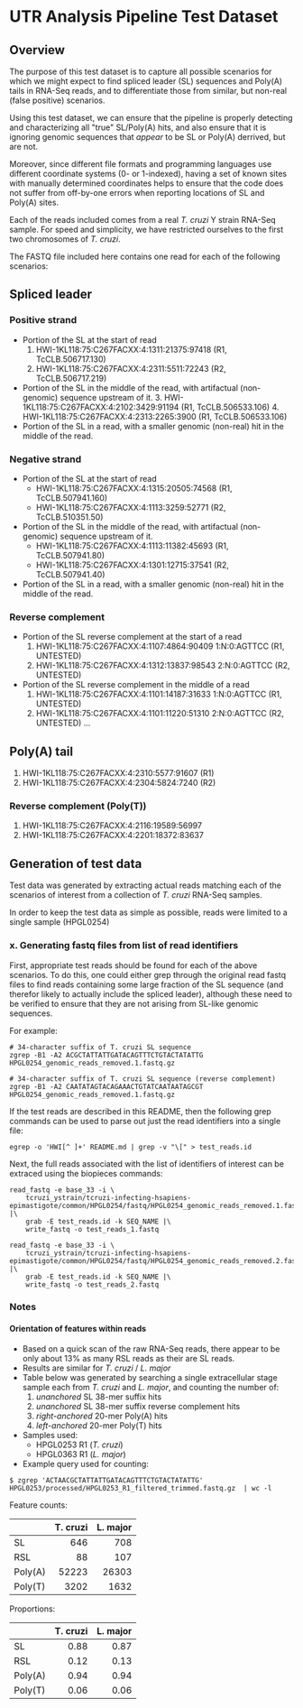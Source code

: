 UTR Analysis Pipeline Test Dataset
==================================

## Overview

The purpose of this test dataset is to capture all possible scenarios for
which we might expect to find spliced leader (SL) sequences and Poly(A) tails
in RNA-Seq reads, and to differentiate those from similar, but non-real (false
positive) scenarios.

Using this test dataset, we can ensure that the pipeline is properly detecting
and characterizing all "true" SL/Poly(A) hits, and also ensure that it is
ignoring genomic sequences that _appear_ to be SL or Poly(A) derrived, but are
not.

Moreover, since different file formats and programming languages use different
coordinate systems (0- or 1-indexed), having a set of known sites with manually
determined coordinates helps to ensure that the code does not suffer from
off-by-one errors when reporting locations of SL and Poly(A) sites.

Each of the reads included comes from a real _T. cruzi_ Y strain RNA-Seq
sample. For speed and simplicity, we have restricted ourselves to the first
two chromosomes of *T. cruzi*.

The FASTQ file included here contains one read for each of the following
scenarios:

## Spliced leader

### Positive strand

- Portion of the SL at the start of read 
    1. HWI-1KL118:75:C267FACXX:4:1311:21375:97418 (R1, TcCLB.506717.130)
    2. HWI-1KL118:75:C267FACXX:4:2311:5511:72243 (R2, TcCLB.506717.219)
- Portion of the SL in the middle of the read, with artifactual (non-genomic)
   sequence upstream of it.
    3. HWI-1KL118:75:C267FACXX:4:2102:3429:91194 (R1, TcCLB.506533.106)
    4. HWI-1KL118:75:C267FACXX:4:2313:2265:3900 (R1, TcCLB.506533.106)
- Portion of the SL in a read, with a smaller genomic (non-real) hit in the
   middle of the read.

### Negative strand

- Portion of the SL at the start of read 
    - HWI-1KL118:75:C267FACXX:4:1315:20505:74568 (R1, TcCLB.507941.160)
    - HWI-1KL118:75:C267FACXX:4:1113:3259:52771 (R2, TcCLB.510351.50)
- Portion of the SL in the middle of the read, with artifactual (non-genomic)
   sequence upstream of it.
    - HWI-1KL118:75:C267FACXX:4:1113:11382:45693 (R1, TcCLB.507941.80)
    - HWI-1KL118:75:C267FACXX:4:1301:12715:37541 (R2, TcCLB.507941.40)
- Portion of the SL in a read, with a smaller genomic (non-real) hit in the
   middle of the read.

### Reverse complement

- Portion of the SL reverse complement at the start of a read
    1. HWI-1KL118:75:C267FACXX:4:1107:4864:90409 1:N:0:AGTTCC (R1, UNTESTED)
    2. HWI-1KL118:75:C267FACXX:4:1312:13837:98543 2:N:0:AGTTCC (R2, UNTESTED)
- Portion of the SL reverse complement in the middle of a read
    1. HWI-1KL118:75:C267FACXX:4:1101:14187:31633 1:N:0:AGTTCC (R1, UNTESTED)
    2. HWI-1KL118:75:C267FACXX:4:1101:11220:51310 2:N:0:AGTTCC (R2, UNTESTED)
...

## Poly(A) tail

1. HWI-1KL118:75:C267FACXX:4:2310:5577:91607 (R1)
2. HWI-1KL118:75:C267FACXX:4:2304:5824:7240 (R2)

### Reverse complement (Poly(T))

1. HWI-1KL118:75:C267FACXX:4:2116:19589:56997
2. HWI-1KL118:75:C267FACXX:4:2201:18372:83637

## Generation of test data

Test data was generated by extracting actual reads matching each of the
scenarios of interest from a collection of *T. cruzi* RNA-Seq samples.

In order to keep the test data as simple as possible, reads were limited
to a single sample (HPGL0254)

### x. Generating fastq files from list of read identifiers

First, appropriate test reads should be found for each of the above scenarios.
To do this, one could either grep through the original read fastq files to find
reads containing some large fraction of the SL sequence (and therefor likely to
actually include the spliced leader), although these need to be verified to
ensure that they are not arising from SL-like genomic sequences.

For example:

```
# 34-character suffix of T. cruzi SL sequence
zgrep -B1 -A2 ACGCTATTATTGATACAGTTTCTGTACTATATTG HPGL0254_genomic_reads_removed.1.fastq.gz

# 34-character suffix of T. cruzi SL sequence (reverse complement)
zgrep -B1 -A2 CAATATAGTACAGAAACTGTATCAATAATAGCGT HPGL0254_genomic_reads_removed.1.fastq.gz
```

If the test reads are described in this README, then the following grep
commands can be used to parse out just the read identifiers into a single file:

```
egrep -o 'HWI[^ ]+' README.md | grep -v "\[" > test_reads.id
```

Next, the full reads associated with the list of identifiers of interest can
be extraced using the biopieces commands:

```
read_fastq -e base_33 -i \
    tcruzi_ystrain/tcruzi-infecting-hsapiens-epimastigote/common/HPGL0254/fastq/HPGL0254_genomic_reads_removed.1.fastq.gz |\
    grab -E test_reads.id -k SEQ_NAME |\
    write_fastq -o test_reads_1.fastq

read_fastq -e base_33 -i \
    tcruzi_ystrain/tcruzi-infecting-hsapiens-epimastigote/common/HPGL0254/fastq/HPGL0254_genomic_reads_removed.2.fastq.gz |\
    grab -E test_reads.id -k SEQ_NAME |\
    write_fastq -o test_reads_2.fastq
```

### Notes

#### Orientation of features within reads

- Based on a quick scan of the raw RNA-Seq reads, there appear to be only about
  13% as many RSL reads as their are SL reads.
- Results are similar for *T. cruzi* / *L. major*
- Table below was generated by searching a single extracellular stage sample 
  each from *T. cruzi* and *L. major*, and counting the number of:
    1. _unanchored_ SL 38-mer suffix hits
    2. _unanchored_ SL 38-mer suffix reverse complement hits
    3. _right-anchored_ 20-mer Poly(A) hits
    4. _left-anchored_ 20-mer Poly(T) hits
- Samples used:
    - HPGL0253 R1 (*T. cruzi*)
    - HPGL0363 R1 (*L. major*)
- Example query used for counting:

```
$ zgrep 'ACTAACGCTATTATTGATACAGTTTCTGTACTATATTG'  HPGL0253/processed/HPGL0253_R1_filtered_trimmed.fastq.gz  | wc -l
```

Feature counts:

|        | T. cruzi| L. major|
|:-------|--------:|--------:|
|SL      |      646|      708|
|RSL     |       88|      107|
|Poly(A) |    52223|    26303|
|Poly(T) |     3202|     1632|

Proportions:

|        | T. cruzi| L. major|
|:-------|--------:|--------:|
|SL      |     0.88|     0.87|
|RSL     |     0.12|     0.13|
|Poly(A) |     0.94|     0.94|
|Poly(T) |     0.06|     0.06|

